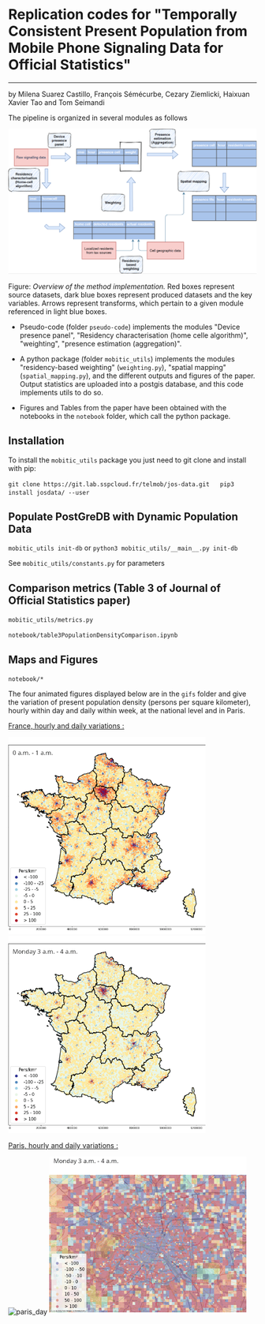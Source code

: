 # Replication codes for "Temporally Consistent Present Population from Mobile Phone Signaling Data for Official Statistics"
--------
by Milena Suarez Castillo, François Sémécurbe, Cezary Ziemlicki, Haixuan Xavier Tao and Tom Seimandi

The pipeline is organized in several modules as follows 

![](docs/schemaPipeline.png)

Figure: _Overview of the method implementation._ Red boxes represent source datasets, dark
blue boxes represent produced datasets and the key variables. Arrows represent transforms, which pertain
to a given module referenced in light blue boxes.



* Pseudo-code (folder `pseudo-code`) implements the modules "Device presence panel", "Residency characterisation (home celle algorithm)", "weighting", "presence estimation (aggregation)". 

* A python package (folder `mobitic_utils`) implements the modules "residency-based weighting" (`weighting.py`), "spatial mapping" (`spatial_mapping.py`), and the different outputs and figures of the paper. Output statistics are uploaded into a postgis database, and this code implements utils to do so.

* Figures and Tables from the paper have been obtained with the notebooks in the `notebook` folder, which call the python package.




Installation
--------

To install the `mobitic_utils` package you just need to git clone and install with pip:

``git clone https://git.lab.sspcloud.fr/telmob/jos-data.git  
pip3 install josdata/ --user ``



Populate PostGreDB with Dynamic Population Data
--------

``mobitic_utils init-db``
or
``python3 mobitic_utils/__main__.py init-db``

See `mobitic_utils/constants.py` for parameters


Comparison metrics (Table 3 of Journal of Official Statistics paper)
--------

 `mobitic_utils/metrics.py`  

 `notebook/table3PopulationDensityComparison.ipynb`

Maps and Figures
--------

`notebook/*`

The four animated figures displayed below are in the `gifs` folder and give the variation of present population density (persons per square kilometer), hourly within day and daily within week, at the national level and in Paris.

<u>France, hourly and daily variations :</u>

<p float="left">
  <img src="gifs/france_day_densities.gif" alt="fr_day" width="400"/>
  <img src="gifs/france_week_densities.gif" alt="fr_week" width="400"/>
</p>

<u>Paris, hourly and daily variations :</u>

<p float="left">
  <img src="gifs/paris_day_densities.gif" alt="paris_day" width="400"/>
  <img src="gifs/paris_week_densities.gif" alt="paris_day" width="400"/>
</p>
